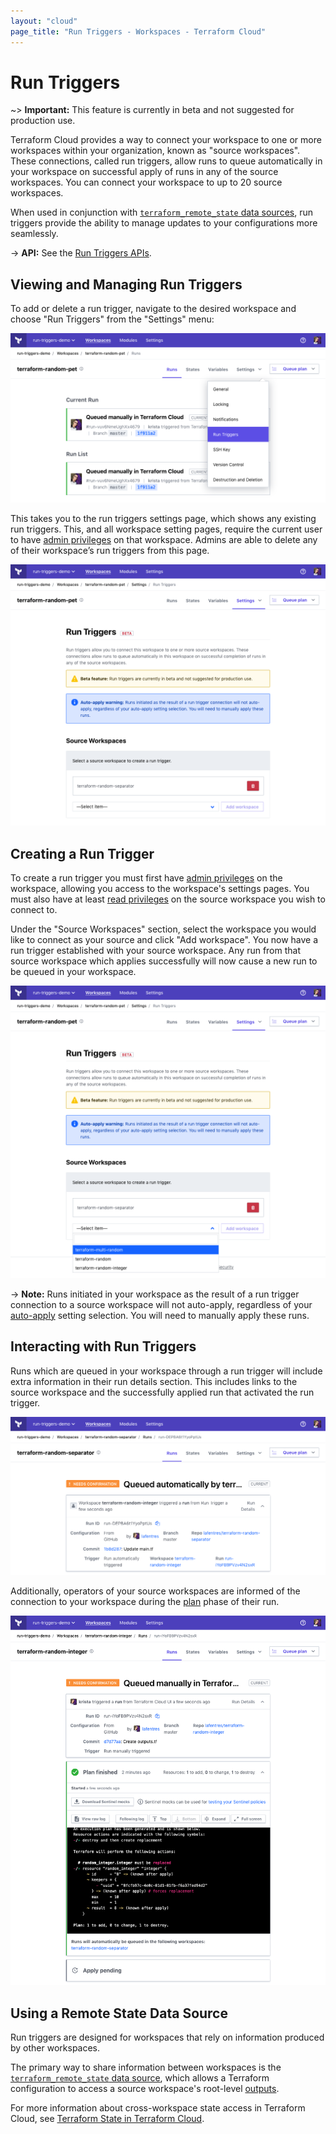 ```yaml
---
layout: "cloud"
page_title: "Run Triggers - Workspaces - Terraform Cloud"
---
```


# Run Triggers

~> **Important:** This feature is currently in beta and not suggested for production use. 

Terraform Cloud provides a way to connect your workspace to one or more workspaces within your organization, known as "source workspaces". These connections, called run triggers, allow runs to queue automatically in your workspace on successful apply of runs in any of the source workspaces. You can connect your workspace to up to 20 source workspaces.

When used in conjunction with [`terraform_remote_state` data sources](/docs/providers/terraform/d/remote_state.html), run triggers provide the ability to manage updates to your configurations more seamlessly.

-> **API:** See the [Run Triggers APIs](../api/run-triggers.html).

## Viewing and Managing Run Triggers

To add or delete a run trigger, navigate to the desired workspace and choose "Run Triggers" from the "Settings" menu:

![Screenshot: a workspace's settings drop-down menu](./images/run-triggers-workspace-settings.png)

This takes you to the run triggers settings page, which shows any existing run triggers. This, and all workspace setting pages, require the current user to have [admin privileges](../users-teams-organizations/permissions.html) on that workspace. Admins are able to delete any of their workspace’s run triggers from this page.

![Screenshot: a workspace's run triggers settings page](./images/run-triggers-index.png)

## Creating a Run Trigger


To create a run trigger you must first have [admin privileges](../users-teams-organizations/permissions.html) on the workspace, allowing you access to the workspace's settings pages. You must also have at least [read privileges](../users-teams-organizations/permissions.html) on the source workspace you wish to connect to.

Under the "Source Workspaces" section, select the workspace you would like to connect as your source and click "Add workspace". You now have a run trigger established with your source workspace. Any run from that source workspace which applies successfully will now cause a new run to be queued in your workspace.

![Screenshot: a workspace's run triggers settings page, with the source workspace dropdown open](./images/run-triggers-index-source-workspace-dropdown.png)

-> **Note:** Runs initiated in your workspace as the result of a run trigger connection to a source workspace will not auto-apply, regardless of your [auto-apply](/docs/cloud/workspaces/settings.html#auto-apply-and-manual-apply) setting selection. You will need to manually apply these runs. 

## Interacting with Run Triggers

Runs which are queued in your workspace through a run trigger will include extra information in their run details section. This includes links to the source workspace and the successfully applied run that activated the run trigger.

![Screenshot: a run's run details section](./images/run-triggers-run-details.png)

Additionally, operators of your source workspaces are informed of the connection to your workspace during the [plan](/docs/glossary.html#plan-noun-1-) phase of their run.

![Screenshot: a source workspace run's plan phase, showing connected workspaces](./images/run-triggers-run-plan-phase.png)

## Using a Remote State Data Source

Run triggers are designed for workspaces that rely on information produced by other workspaces. 

The primary way to share information between workspaces is the [`terraform_remote_state` data source](/docs/providers/terraform/d/remote_state.html), which allows a Terraform configuration to access a source workspace's root-level [outputs](/docs/configuration/outputs.html). 

For more information about cross-workspace state access in Terraform Cloud, see [Terraform State in Terraform Cloud](./state.html). 
